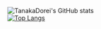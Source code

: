 ![TanakaDorei's GitHub stats](https://github-readme-stats.vercel.app/api?username=User-DoYoung&show_icons=true&theme=tokyonight)<br>
[![Top Langs](https://github-readme-stats.vercel.app/api/top-langs/?username=User-DoYoung&langs_count=8&theme=tokyonight)](https://github.com/anuraghazra/github-readme-stats)<br>
<br>
